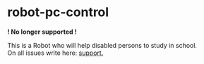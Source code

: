 # robot-pc-control

<b>! No longer supported !</b>

This is a Robot who will help disabled persons to study in school. <br>
On all issues write here: <a href="mailto:ask.badteam@yandex.ru">support. </a>
